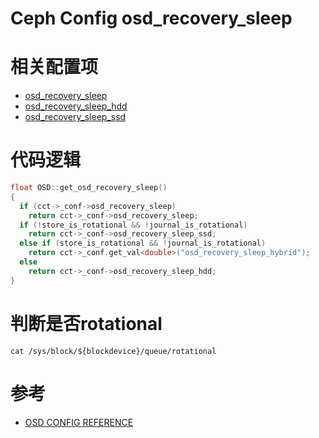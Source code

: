 Ceph Config osd_recovery_sleep
==============================

# 相关配置项
 - [osd_recovery_sleep](./ceph-config.md/#osd_recovery_max_active)
 - [osd_recovery_sleep_hdd](./ceph-config.md/#osd_recovery_sleep_hdd)
 - [osd_recovery_sleep_ssd](./ceph-config.md/#osd_recovery_sleep_ssd)

# 代码逻辑
```C++
float OSD::get_osd_recovery_sleep()
{
  if (cct->_conf->osd_recovery_sleep)
    return cct->_conf->osd_recovery_sleep;
  if (!store_is_rotational && !journal_is_rotational)
    return cct->_conf->osd_recovery_sleep_ssd;
  else if (store_is_rotational && !journal_is_rotational)
    return cct->_conf.get_val<double>("osd_recovery_sleep_hybrid");
  else
    return cct->_conf->osd_recovery_sleep_hdd;
}
```

# 判断是否rotational
`cat /sys/block/${blockdevice}/queue/rotational`

# 参考
 * [OSD CONFIG REFERENCE](https://docs.ceph.com/en/latest/rados/configuration/osd-config-ref/)
